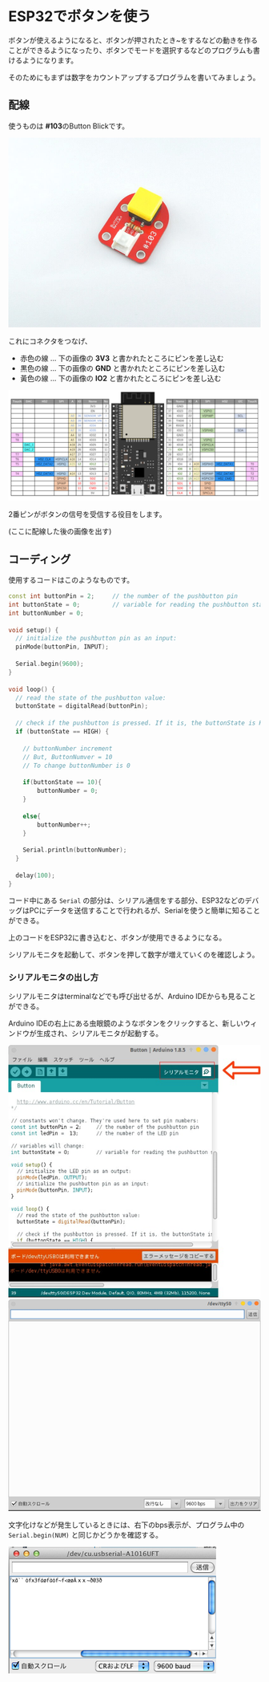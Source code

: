 # ESP32でボタンを使う

ボタンが使えるようになると、ボタンが押されたとき~をするなどの動きを作ることができるようになったり、ボタンでモードを選択するなどのプログラムも書けるようになります。

そのためにもまずは数字をカウントアップするプログラムを書いてみましょう。

## 配線
使うものは **#103**のButton Blickです。

![](./pic/2.button/button103.jpg)

これにコネクタをつなげ、

- 赤色の線 ... 下の画像の **3V3** と書かれたところにピンを差し込む
- 黒色の線 ... 下の画像の **GND** と書かれたところにピンを差し込む
- 黃色の線 ... 下の画像の **IO2** と書かれたところにピンを差し込む

![PIN](../pic/ESP32_pin.png)

2番ピンがボタンの信号を受信する役目をします。

(ここに配線した後の画像を出す)

## コーディング

使用するコードはこのようなものです。

```Button.ino
const int buttonPin = 2;     // the number of the pushbutton pin
int buttonState = 0;         // variable for reading the pushbutton status
int buttonNumber = 0;

void setup() {
  // initialize the pushbutton pin as an input:
  pinMode(buttonPin, INPUT);

  Serial.begin(9600);
}

void loop() {
  // read the state of the pushbutton value:
  buttonState = digitalRead(buttonPin);

  // check if the pushbutton is pressed. If it is, the buttonState is HIGH:
  if (buttonState == HIGH) {

    // buttonNumber increment
    // But, ButtonNumver = 10
    // To change buttonNumber is 0

    if(buttonState == 10){
        buttonNumber = 0;
    } 
    
    else{ 
        buttonNumber++;
    }

    Serial.println(buttonNumber);
  } 

  delay(100);
}
```

コード中にある `Serial` の部分は、シリアル通信をする部分、ESP32などのデバッグはPCにデータを送信することで行われるが、Serialを使うと簡単に知ることができる。

上のコードをESP32に書き込むと、ボタンが使用できるようになる。

シリアルモニタを起動して、ボタンを押して数字が増えていくのを確認しよう。

### シリアルモニタの出し方
シリアルモニタはterminalなどでも呼び出せるが、Arduino IDEからも見ることができる。

Arduino IDEの右上にある虫眼鏡のようなボタンをクリックすると、新しいウィンドウが生成され、シリアルモニタが起動する。

![](./pic/2.button/serial.jpeg)
![](./pic/2.button/monitor.png)

文字化けなどが発生しているときには、右下のbps表示が、プログラム中の `Serial.begin(NUM)` と同じかどうかを確認する。

![](./pic/2.button/moibake.png)

